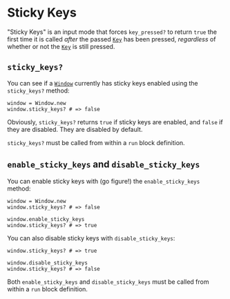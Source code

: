 # Sticky Keys

"Sticky Keys" is an input mode that forces `key_pressed?` to return `true`  the first time it is called *after* the passed [`Key`](/deep-dive/keys.md) has been pressed, *regardless* of whether or not the [`Key`](/deep-dive/keys.md) is still pressed.

## `sticky_keys?`

You can see if a [`Window`](/deep-dive/window.md) currently has sticky keys enabled using the `sticky_keys?` method:

```crystal
window = Window.new
window.sticky_keys? # => false
```

Obviously, `sticky_keys?` returns `true` if sticky keys are enabled, and `false` if they are disabled. They are disabled by default.

`sticky_keys?` must be called from within a `run` block definition.

## `enable_sticky_keys` and `disable_sticky_keys`

You can enable sticky keys with (go figure!) the `enable_sticky_keys` method:

```crystal
window = Window.new
window.sticky_keys? # => false

window.enable_sticky_keys
window.sticky_keys? # => true
```

You can also disable sticky keys with `disable_sticky_keys`:

```crystal
window.sticky_keys? # => true

window.disable_sticky_keys
window.sticky_keys? # => false
```

Both `enable_sticky_keys` and `disable_sticky_keys` must be called from within a `run` block definition.